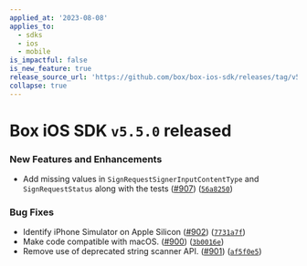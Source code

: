 ```yaml
---
applied_at: '2023-08-08'
applies_to:
  - sdks
  - ios
  - mobile
is_impactful: false
is_new_feature: true
release_source_url: 'https://github.com/box/box-ios-sdk/releases/tag/v5.5.0'
collapse: true
---
```


# Box iOS SDK `v5.5.0` released

### New Features and Enhancements

* Add missing values in `SignRequestSignerInputContentType` and `SignRequestStatus` along with the tests ([#907][1]) ([`56a8250`][2])

### Bug Fixes

* Identify iPhone Simulator on Apple Silicon ([#902][3]) ([`7731a7f`][4])
* Make code compatible with macOS. ([#900][5]) ([`3b0016e`][6])
* Remove use of deprecated string scanner API. ([#901][7]) ([`af5f0e5`][8])

[1]: https://github.com/box/box-ios-sdk/issues/907

[2]: https://github.com/box/box-ios-sdk/commit/56a82500c0abe648825d8300979601a25f792c84

[3]: https://github.com/box/box-ios-sdk/issues/902

[4]: https://github.com/box/box-ios-sdk/commit/7731a7f434add74e163a76511fe1e2a3f26517f7

[5]: https://github.com/box/box-ios-sdk/issues/900

[6]: https://github.com/box/box-ios-sdk/commit/3b0016e44e674db0ea429273c03e5a29177372bf

[7]: https://github.com/box/box-ios-sdk/issues/901

[8]: https://github.com/box/box-ios-sdk/commit/af5f0e52d184fbd27f56d972fb93b3e543547773
